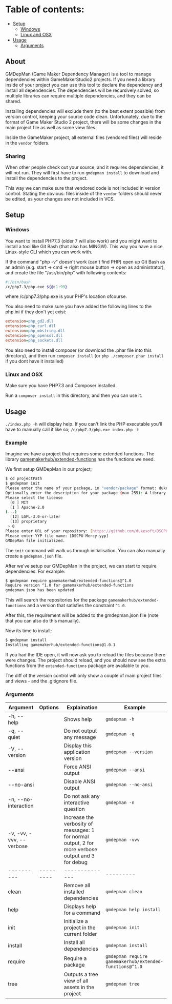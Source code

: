 
# Table of contents:
 - [Setup](#setup)
   - [Windows](#windows)
   - [Linux and OSX](#linux-and-osx)
 - [Usage](#usage)
   - [Arguments](#arguments)

## About

GMDepMan (Game Maker Dependency Manager) is a tool to manage dependencies within GameMakerStudio2 projects.
If you need a library inside of your project you can use this tool to declare the dependency and install all dependencies.
The dependencies will be recursively solved, so multiple libraries can require multiple dependencies, and they can be shared.

Installing dependencies will exclude them (to the best extent possible) from version control, keeping your source code clean.
Unfortunately, due to the format of Game Maker Studio 2 project, there will be some changes in the main project file
as well as some view files.

Inside the GameMaker project, all external files (vendored files) will reside in the `vendor` folders.

### Sharing
When other people check out your source, and it requires dependencies, it will not run. 
They will first have to run `gmdepman install` to download and install the dependencies to the project.

This way we can make sure that vendored code is not included in version control.
Stating the obvious: files inside of the `vendor` folders should never be edited, as your changes are not included in VCS.
 
## Setup

### Windows
You want to install PHP7.3 (older 7 will also work) and you might want to install a tool like Git Bash (that also has 
MINGW). This way you have a nice Linux-style CLI which you can work with.

If the command "php -v" doesn't work (can't find PHP) open up Git Bash as an admin (e.g. start -> cmd -> right mouse 
button -> open as administrator), and create the file "/usr/bin/php" with following contents:
```sh
#!/bin/bash
/c/php7.3/php.exe ${@:1:99}
```

where /c/php7.3/php.exe is your PHP's location ofcourse.

You also need to make sure you have added the following lines to the php.ini if they don't yet exist:
```ini
extension=php_gd2.dll
extension=php_curl.dll
extension=php_mbstring.dll
extension=php_openssl.dll
extension=php_sockets.dll
```

You also need to install composer (or download the .phar file into this directory), and then run `composer install` (or 
`php ./composer.phar install` if you dont have it installed)

### Linux and OSX

Make sure you have PHP7.3 and Composer installed.

Run a `composer install` in this directory, and then you can use it.

## Usage

`./index.php -h` will display help. If you can't link the PHP executable you'll have to manually call it like so;
`/c/php7.3/php.exe index.php -h`

### Example
Imagine we have a project that requires some extended functions. 
The library [gamemakerhub/extended-functions](https://github.com/GameMakerHub/extended-functions) has the functions we need.

We first setup GMDepMan in our project;

```bash
$ cd projectPath
$ gmdepman init
Please enter the name of your package, in "vendor/package" format: dukesoft/dscpu-mercy
Optionally enter the description for your package (max 255): A library to help save resources on your CPU while running a game.
Please select the license
  [0 ] MIT
  [1 ] Apache-2.0
(...)
  [12] LGPL-3.0-or-later
  [13] proprietary
 > 0
Please enter URL of your repository: [https://github.com/dukesoft/DSCPU-Mercy]
Please enter YYP file name: [DSCPU Mercy.yyp]
GMDepMan file initialized.
```

The `init` command will walk us through initialisation. You can also manually create a `gmdepman.json` file.

After we've setup our GMDepMan in the project, we can start to require dependencies. For example:
```bash
$ gmdepman require gamemakerhub/extended-functions@^1.0
Require version ^1.0 for gamemakerhub/extended-functions
gmdepman.json has been updated
```

This will search the repositories for the package `gamemakerhub/extended-functions` and a version that satisfies the constraint `^1.0`.

After this, the requirement will be added to the gmdepman.json file (note that you can also do this manually).

Now its time to install;
```bash
$ gmdepman install
Installing gamemakerhub/extended-functions@1.0.1
```

If you had the IDE open, it will now ask you to reload the files because there were changes.
The project should reload, and you should now see the extra functions from the `extended-functions` package are available to you.

The diff of the version control will only show a couple of main project files and views - and the .gitignore file.


### Arguments

| Argument | Options | Explaination | Example |
|----------|---------|--------------|---------|
| -h, --help | | Shows help | `gmdepman -h` |
| -q, --quiet| | Do not output any message | `gmdepman -q` |
| -V, --version| | Display this application version | `gmdepman --version` |
| --ansi| | Force ANSI output | `gmdepman --ansi` |
| --no-ansi| | Disable ANSI output | `gmdepman --no-ansi` |
| -n, --no-interaction| | Do not ask any interactive question | `gmdepman -n` |
| -v, -vv, -vvv, --verbose| | Increase the verbosity of messages: 1 for normal output, 2 for more verbose output and 3 for debug | `gmdepman -vvv` |
|----------|---------|--------------|---------|
| clean | | Remove all installed dependencies | `gmdepman clean` |
| help | | Displays help for a command | `gmdepman help install` |
| init | | Initialize a project in the current folder | `gmdepman init` |
| install | | Install all dependencies | `gmdepman install` |
| require | | Require a package | `gmdepman require gamemakerhub/extended-functions@^1.0` |
| tree | | Outputs a tree view of all assets in the project | `gmdepman tree` |
